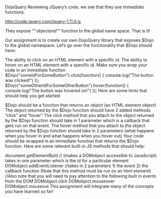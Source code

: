 DojoQuery
Reviewing JQuery’s code, we see that they use Immediate functions.

http://code.jquery.com/jquery-1.11.0.js

They expose “$” object and “$” function to the global name space. That is it!

Our assignment is to create our own DojoQuery library that exposes $Dojo to the global namespace. Let’s go over the functionality that $Dojo should have:

The ability to click on an HTML element with a specific id.
The ability to hover on an HTML element with a specific id.
Make sure you wrap your code in an immediate function
$Dojo("someIdForSomeButton").click(function() { console.log("The button was clicked!") });
$Dojo("someOtherIdForSomeOtherButton").hover(function() { console.log("The button was hovered on!") });
Here are some hints that should help you get started:

$Dojo should be a function that returns an object (an HTML element object)
The object returned by the $Dojo function should have 2 added methods “click” and “hover”
The click method that you attach to the object returned by the $Dojo function should take in 1 parameter which is a callback that gets run on that event.
The hover method that you attach to the object returned by the $Dojo function should take in 2 parameters (what happens when you hover in and what happens when you hover out)
Your code should be wrapped in an immediate function that returns the $Dojo function. Here are some relevant built-in JS methods that should help:

document.getElementById // (makes a DOMobject accessible to JavaScript) takes in one parameter which is the id for a particular element
DOMobject.addEventListener //takes in 2 parameters 1) the event 2) the callback function (Note that this method must be run on an html element)
//Also note that you will need to pay attention to the following built in events from the DOM
DOMobject.click
DOMobject.mouseover
DOMobject.mouseout
This assignment will integrate many of the concepts you have learned so far!